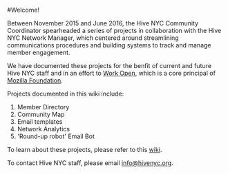 #Welcome!

Between November 2015 and June 2016, the Hive NYC Community Coordinator spearheaded a series of projects in collaboration with the Hive NYC Network Manager, which centered around streamlining communications procedures and building systems to track and manage member engagement.

We have documented these projects for the benfit of current and future Hive NYC staff and in an effort to [Work Open](), which is a core principal of [Mozilla Foundation](https://www.mozilla.org/en-US/foundation/about/).

Projects documented in this wiki include:

1. Member Directory
2. Community Map
3. Email templates
4. Network Analytics
5. 'Round-up robot' Email Bot

To learn about these projects, please refer to this [wiki](https://github.com/MozillaFoundation/HiveNYC/wiki).

To contact Hive NYC staff, please email [info@hivenyc.org](mailto:info@hivenyc.org).